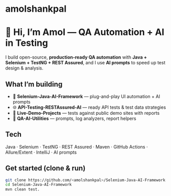 # amolshankpal
# :wave: Hi, I’m Amol — QA Automation + AI in Testing

I build open-source, **production-ready QA automation** with **Java + Selenium + TestNG + REST Assured**, and I use **AI prompts** to speed up test design & analysis.

## What I’m building
- :wrench: **Selenium-Java-AI-Framework** — plug-and-play UI automation + AI prompts  
- :globe_with_meridians: **API-Testing-RESTAssured-AI** — ready API tests & test data strategies  
- :test_tube: **Live-Demo-Projects** — tests against public demo sites with reports  
- :toolbox: **QA-AI-Utilities** — prompts, log analyzers, report helpers

## Tech
Java · Selenium · TestNG · REST Assured · Maven · GitHub Actions · Allure/Extent · IntelliJ · AI prompts

## Get started (clone & run)
```bash
git clone https://github.com/<amolshankpal>/Selenium-Java-AI-Framework.git
cd Selenium-Java-AI-Framework
mvn clean test.

